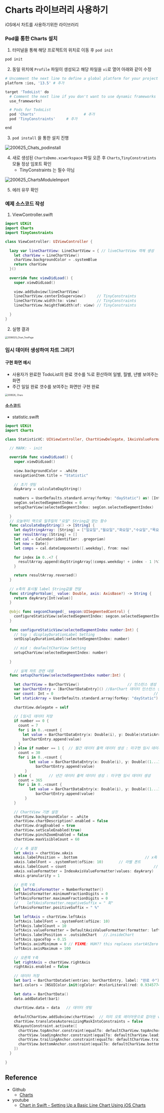 # Charts 라이브러리 사용하기

iOS에서 차트를 사용하기위한 라이브러리

### Pod을 통한 Charts 설치

1. 터미널을 통해 해당 프로젝트의 위치로 이동 후 `pod init`

```bash
pod init
```

2. 동일 위치에 `Profile` 파일이 생성되고 해당 파일을 `vi`로 열어 아래와 같이 수정

```bash
# Uncomment the next line to define a global platform for your project
platform :ios, '13.5' # 추가

target 'TodoList' do
  # Comment the next line if you don't want to use dynamic frameworks
  use_frameworks!

  # Pods for TodoList
  pod 'Charts' 						# 추가
  pod 'TinyConstraints'		# 추가

end
```

3. `pod install` 을 통한 설치 진행

![200625_Chats_podinstall](../image/03_Charts/200625_Chats_podinstall.png)

4. 새로 생성된 `ChartsDemo.xcworkspace` 파일 오픈 후 `Charts`,`TinyConstratints` 모듈 정상 임포트 확인
   - TinyConstraints 는 필수 아님

![200625_ChartsModuleImport](../image/03_Charts/200625_ChartsModuleImport.png)

5. 에러 유무 확인



### 예제 소스코드 작성

1. ViewController.swift

```swift
import UIKit
import Charts
import TinyConstraints

class ViewController: UIViewController {
  
  lazy var lineChartView: LineChartView = { // liveChartView 객체 생성
    let charView = LineChartView()
    charView.backgroundColor = .systemBlue
    return charView
  }()
  
  override func viewDidLoad() {
    super.viewDidLoad()
    
    view.addSubview(lineChartView)
    lineChartView.centerInSuperview()     // TinyConstraints
    lineChartView.width(to: view)         // TinyConstraints
    lineChartView.heightToWidth(of: view) // TinyConstraints
    
  }
}
```

2. 실행 결과

<img src="../image/03_Charts/2006025_Chart_TestPage.png" alt="2006025_Chart_TestPage" style="zoom:50%;" />



### 임시 데이터 생성하여 차트 그리기

#### 구현 화면 예시

- 사용자가 완료한 TodoList의 완료 갯수를 %로 환산하여 일별, 월별, 년별 보여주는 화면
- 주간 일일 완료 갯수를 보여주는 화면만 구현 완료

<img src="../image/03_Charts/200626_ Chars.png" alt="200626_ Chars" style="zoom:50%;" />

#### 소스코드

- statistic.swift

```swift
import UIKit
import Charts

class StatisticVC: UIViewController, ChartViewDelegate, IAxisValueFormatter {
  
  // MARK: - init

  override func viewDidLoad() {
    super.viewDidLoad()
  
    view.backgroundColor = .white
    navigationItem.title = "Statistic"
    
    // 초기 셋팅
    dayArary = calculateDayString()
    
    numbers = UserDefaults.standard.array(forKey: "dayStatic") as! [Int]
    segCon.selectedSegmentIndex = 0
    setupCharView(selectedSegmentIndex: segCon.selectedSegmentIndex)
    
  }
  // 오늘부터 역으로 일주일의 "요일" String값 얻는 함수
  func calculateDayString() -> [String] {
    let dayStringArray: [String] = ["일요일","월요일","화요일","수요일","목요일","금요일","토요일"]
    var resultArray:[String] = []
    let cal = Calendar(identifier: .gregorian)
    let now = Date()
    let comps = cal.dateComponents([.weekday], from: now)
    
    for index in 0..<7 {
      resultArray.append(dayStringArray[(comps.weekday! + index - 1 )%7])
    }

    return resultArray.reversed()
  }
  
  // x축의 표시될 label String값을 전달
  func stringForValue(_ value: Double, axis: AxisBase?) -> String {
    return dayArary[Int(value)]
  }
  
  @objc func segconChanged(_ segcon:UISegmentedControl) {
    configureStaticView(selectedSegmentIndex: segcon.selectedSegmentIndex)
  }
  
  func configureStaticView(selectedSegmentIndex number:Int) {
    // top : displayDurationLabel Setting
    setDisplayDurationLabel(selectedSegmentIndex: number)
    
    // mid : deafaultCharView Setting
    setupCharView(selectedSegmentIndex: number)
    
  }
  
 	// 실제 차트 관련 내용
  func setupCharView(selectedSegmentIndex number:Int) {
  
    let chartView = BarChartView()   					// 인스턴스 생성
    var barChartEntry = [BarChartDataEntry]() //BarChart 데이터 인스턴스 생성
    var count: Int = 0 												// x 축 라벨 갯수 강제 지정
    let staticArray = UserDefaults.standard.array(forKey: "dayStatic") as! [Int]
    
    chartView.delegate = self
    
    // [임시] 데이터 저장
    if number == 0 {
      count = 7 
      for i in 0..<count {
        let value = BarChartDataEntry(x: Double(i), y: Double(staticArray[i]))
        barChartEntry.append(value)
      }
    } else if number == 1 {	 // 월간 데이터 출력 데이터 생성 : 미구현 임시 데이터 생성
      count = 30
      for i in 0..<count {
           let value = BarChartDataEntry(x: Double(i), y: Double((1...100).randomElement()!))
              barChartEntry.append(value)
         }
    } else {		// 년간 데이터 출력 데이터 생성 : 미구현 임시 데이터 생성
      count = 365
      for i in 0..<count {
           let value = BarChartDataEntry(x: Double(i), y: Double((1...100).randomElement()!))
              barChartEntry.append(value)
         }
    }
    
    // ChartView 기본 설정
    chartView.backgroundColor = .white
    chartView.chartDescription?.enabled = false
    chartView.dragEnabled = true
    chartView.setScaleEnabled(true)
    chartView.pinchZoomEnabled = false
    chartView.maxVisibleCount = 60
    
    // x 축 설정
    let xAxis = chartView.xAxis
    xAxis.labelPosition = .bottom								// x축 라벨 위치
    xAxis.labelFont = .systemFont(ofSize: 10)		// 라벨 폰트
    xAxis.labelCount = count 										// x축 라벨 수
    xAxis.valueFormatter = IndexAxisValueFormatter(values: dayArary)
    xAxis.granularity = 1
    
    // 왼쪽 Y축
    let leftAxisFormatter = NumberFormatter()
    leftAxisFormatter.minimumFractionDigits = 0
    leftAxisFormatter.maximumFractionDigits = 0
    //    leftAxisFormatter.negativeSuffix = " 회"
    leftAxisFormatter.positiveSuffix = " %"
    
    let leftAxis = chartView.leftAxis
    leftAxis.labelFont = .systemFont(ofSize: 10)
    leftAxis.labelCount = 10
    leftAxis.valueFormatter = DefaultAxisValueFormatter(formatter: leftAxisFormatter)
    leftAxis.labelPosition = .outsideChart   //.insideChart
    leftAxis.spaceTop = 0.15
    leftAxis.axisMinimum = 0 // FIXME: HUH?? this replaces startAtZero = YES
    leftAxis.axisMaximum = 100
    
    // 오른쪽 Y축
    let rightAxis = chartView.rightAxis
    rightAxis.enabled = false
    
    // 데이터 저장
    let bar1 = BarChartDataSet(entries: barChartEntry, label: "완료 수")
    bar1.colors = [NSUIColor.init(cgColor: #colorLiteral(red: 0.9345774055, green: 0.7326899171, blue: 0.3023572266, alpha: 1))]
    
    let data = BarChartData()
    data.addDataSet(bar1)
    
    chartView.data = data	// 데이터 셋팅
    
    defaultCharView.addSubview(chartView)  // 미리 오토 레이아웃으로 잡아둔 view에 추가
    chartView.translatesAutoresizingMaskIntoConstraints = false
    NSLayoutConstraint.activate([
      chartView.topAnchor.constraint(equalTo: defaultCharView.topAnchor),
      chartView.leadingAnchor.constraint(equalTo: defaultCharView.leadingAnchor),
      chartView.trailingAnchor.constraint(equalTo: defaultCharView.trailingAnchor),
      chartView.bottomAnchor.constraint(equalTo: defaultCharView.bottomAnchor)
    ])
  }
  
}


```







## Reference

- Github
  - [Charts](https://github.com/danielgindi/Charts)
- youtube
  - [Chart in Swift - Setting Up a Basic Line Chart Using iOS Charts](https://www.youtube.com/watch?v=mWhwe_tLNE8&list=PL_csAAO9PQ8bjzg-wxEff1Fr0Y5W1hrum&index=5)

